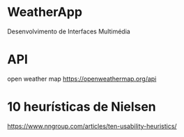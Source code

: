 # WeatherApp

Desenvolvimento de Interfaces Multimédia

# API

open weather map
https://openweathermap.org/api

# 10 heurísticas de Nielsen
https://www.nngroup.com/articles/ten-usability-heuristics/
